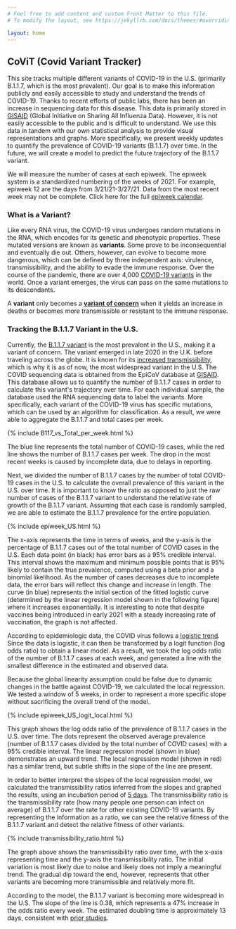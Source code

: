 ```yaml
---
# Feel free to add content and custom Front Matter to this file.
# To modify the layout, see https://jekyllrb.com/docs/themes/#overriding-theme-defaults

layout: home
---
```


## CoViT (Covid Variant Tracker)

This site tracks multiple different variants of COVID-19 in the U.S. (primarily B.1.1.7, which is the most prevalent). Our goal is to make this information publicly and easily accessible to study and understand the trends of COVID-19. Thanks to recent efforts of public labs, there has been an increase in sequencing data for this disease. This data is primarily stored in [GISAID](https://www.gisaid.org) (Global Initiative on Sharing All Influenza Data). However, it is not easily accessible to the public and is difficult to understand. We use this data in tandem with our own statistical analysis to provide visual representations and graphs. More specifically, we present weekly updates to quantify the prevalence of COVID-19 variants (B.1.1.7) over time. In the future, we will create a model to predict the future trajectory of the B.1.1.7 variant. 

We will measure the number of cases at each epiweek. The epiweek system is a standardized numbering of the weeks of 2021. For example, epiweek 12 are the days from 3/21/21-3/27/21.  Data from the most recent week may not be complete. Click here for the full [epiweek calendar](https://ibis.health.state.nm.us/resource/MMWRWeekCalendar.html).  

### What is a Variant?

Like every RNA virus, the COVID-19 virus undergoes random mutations in the RNA, which encodes for its genetic and phenotypic properties. These mutated versions are known as **variants**. Some prove to be inconsequential and eventually die out. Others, however, can evolve to become more dangerous, which can be defined by three independent axis: virulence, transmissibility, and the ability to evade the immune response. Over the course of the pandemic, there are over 4,000 [COVID-19 variants](https://www.eurekalert.org/pub_releases/2021-03/uota-hus032321.php) in the world. Once a variant emerges, the virus can pass on the same mutations to its descendants. 

A **variant** only becomes a [**variant of concern**](https://www.cdc.gov/coronavirus/2019-ncov/cases-updates/variant-surveillance/variant-info.html#Interest) when it yields an increase in deaths or becomes more transmissible or resistant to the immune response. 

### Tracking the B.1.1.7 Variant in the U.S.

Currently, the [B.1.1.7 variant](https://www.cdc.gov/coronavirus/2019-ncov/transmission/variant-cases.html) is the most prevalent in the U.S., making it a variant of concern. The variant emerged in late 2020 in the U.K. before traveling across the globe. It is known for its [increased transmissibility](https://www.cdc.gov/coronavirus/2019-ncov/science/science-briefs/scientific-brief-emerging-variants.html), which is why it is as of now, the most widespread variant in the U.S. The COVID sequencing data is obtained from the EpiCoV database at [GISAID](https://www.gisaid.org). This database allows us to quantify the number of B.1.1.7 cases in order to calculate this variant's trajectory over time. For each individual sample, the database used the RNA sequencing data to label the variants. More specifically, each variant of the COVID-19 virus has specific mutations, which can be used by an algorithm for classification. As a result, we were able to aggregate the B.1.1.7 and total cases per week.

{% include B117_vs_Total_per_week.html %}

The blue line represents the total number of COVID-19 cases, while the red line shows the number of B.1.1.7 cases per week. The drop in the most recent weeks is caused by incomplete data, due to delays in reporting. 

Next, we divided the number of B.1.1.7 cases by the number of total COVID-19 cases in the U.S. to calculate the overall prevalence of this variant in the U.S. over time. It is important to know the ratio as opposed to just the raw number of cases of the B.1.1.7 variant to understand the relative rate of growth of the B.1.1.7 variant. Assuming that each case is randomly sampled, we are able to estimate the B.1.1.7 prevalence for the entire population. 

{% include epiweek_US.html %} 

The x-axis represents the time in terms of weeks, and the y-axis is the percentage of B.1.1.7 cases out of the total number of COVID cases in the U.S. Each data point (in black) has error bars as a 95% credible interval. This interval shows the maximum and minimum possible points that is 95% likely to contain the true prevalence, computed using a beta prior and a binomial likelihood. As the number of cases decreases due to incomplete data, the error bars will reflect this change and increase in length. The curve (in blue) represents the initial section of the fitted logistic curve (determined by the linear regression model shown in the following figure) where it increases exponentially. It is interesting to note that despite vaccines being introduced in early 2021 with a steady increasing rate of vaccination, the graph is not affected. 

According to epidemiologic data, the COVID virus follows a [logistic trend](https://www.ncbi.nlm.nih.gov/pmc/articles/PMC7328553/). Since the data is logistic, it can then be transformed by a logit function (log odds ratio) to obtain a linear model. As a result, we took the log odds ratio of the number of B.1.1.7 cases at each week, and generated a line with the smallest difference in the estimated and observed data. 

Because the global linearity assumption could be false due to dynamic changes in the battle against COVID-19, we calculated the local regression. We tested a window of 5 weeks, in order to represent a more specific slope without sacrificing the overall trend of the model.

{% include epiweek_US_logit_local.html %}

This graph shows the log odds ratio of the prevalence of B.1.1.7 cases in the U.S. over time. The dots represent the observed average prevalence (number of B.1.1.7 cases divided by the total number of COVID cases) with a 95% credible interval. The linear regression model (shown in blue) demonstrates an upward trend. The local regression model (shown in red) has a similar trend, but subtle shifts in the slope of the line are present.

In order to better interpret the slopes of the local regression model, we calculated the transmissibility ratios inferred from the slopes and graphed the results, using an incubation period of [5 days](https://www.cdc.gov/coronavirus/2019-ncov/hcp/clinical-guidance-management-patients.html). The transmissibility ratio is the transmissibility rate (how many people one person can infect on average) of B.1.1.7 over the rate for other existing COVID-19 variants. By representing the information as a ratio, we can see the relative fitness of the B.1.1.7 variant and detect the relative fitness of other variants.

{% include transmissibility_ratio.html %}

The graph above shows the transmissibility ratio over time, with the x-axis representing time and the y-axis the transmissibility ratio. The initial variation is most likely due to noise and likely does not imply a meaningful trend. The gradual dip toward the end, however, represents that other variants are becoming more transmissible and relatively more fit. 

According to the model, the B.1.1.7 variant is becoming more widespread in the U.S. The slope of the line is 0.38, which represents a 47% increase in the odds ratio every week. The estimated doubling time is approximately 13 days, consistent with [prior studies](https://www.medrxiv.org/content/10.1101/2021.02.06.21251159v1.full.pdf). 